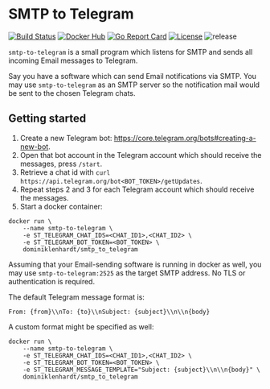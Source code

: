 # SMTP to Telegram

[![Build Status](https://img.shields.io/travis/OnkelDom/smtp-to-telegram.svg?style=flat-square)][Build Status]
[![Docker Hub](https://img.shields.io/docker/pulls/dominiklenhardt/smtp_to_telegram.svg?style=flat-square)][Docker Hub]
[![Go Report Card](https://goreportcard.com/badge/github.com/OnkelDom/smtp-to-telegram?style=flat-square)][Go Report Card]
[![License](https://img.shields.io/github/license/OnkelDom/smtp-to-telegram.svg?style=flat-square)][License]
![release](https://github.com/OnkelDom/smtp-to-telegram/workflows/release/badge.svg)

[Build Status]:    https://travis-ci.org/OnkelDom/smtp-to-telegram
[Docker Hub]:      https://hub.docker.com/r/dominiklenhardt/smtp_to_telegram
[Go Report Card]:  https://goreportcard.com/report/github.com/OnkelDom/smtp-to-telegram
[License]:         https://github.com/OnkelDom/smtp-to-telegram/blob/master/LICENSE

`smtp-to-telegram` is a small program which listens for SMTP and sends
all incoming Email messages to Telegram.

Say you have a software which can send Email notifications via SMTP.
You may use `smtp-to-telegram` as an SMTP server so
the notification mail would be sent to the chosen Telegram chats.

## Getting started

1. Create a new Telegram bot: https://core.telegram.org/bots#creating-a-new-bot.
2. Open that bot account in the Telegram account which should receive
   the messages, press `/start`.
3. Retrieve a chat id with `curl https://api.telegram.org/bot<BOT_TOKEN>/getUpdates`.
4. Repeat steps 2 and 3 for each Telegram account which should receive the messages.
5. Start a docker container:

```
docker run \
    --name smtp-to-telegram \
    -e ST_TELEGRAM_CHAT_IDS=<CHAT_ID1>,<CHAT_ID2> \
    -e ST_TELEGRAM_BOT_TOKEN=<BOT_TOKEN> \
    dominiklenhardt/smtp_to_telegram
```

Assuming that your Email-sending software is running in docker as well,
you may use `smtp-to-telegram:2525` as the target SMTP address.
No TLS or authentication is required.

The default Telegram message format is:

```
From: {from}\\nTo: {to}\\nSubject: {subject}\\n\\n{body}
```

A custom format might be specified as well:

```
docker run \
    --name smtp-to-telegram \
    -e ST_TELEGRAM_CHAT_IDS=<CHAT_ID1>,<CHAT_ID2> \
    -e ST_TELEGRAM_BOT_TOKEN=<BOT_TOKEN> \
    -e ST_TELEGRAM_MESSAGE_TEMPLATE="Subject: {subject}\\n\\n{body}" \
    dominiklenhardt/smtp_to_telegram
```
